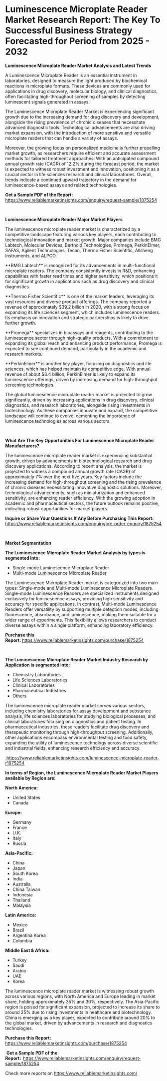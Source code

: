 <p><h1>Luminescence Microplate Reader Market Research Report: The Key To Successful Business Strategy Forecasted for Period from 2025 - 2032</h1></p><p><strong>Luminescence Microplate Reader Market Analysis and Latest Trends</strong></p>
<p><p>A Luminescence Microplate Reader is an essential instrument in laboratories, designed to measure the light produced by biochemical reactions in microplate formats. These devices are commonly used for applications in drug discovery, molecular biology, and clinical diagnostics, often facilitating high-throughput screening of samples by detecting luminescent signals generated in assays.</p><p>The Luminescence Microplate Reader Market is experiencing significant growth due to the increasing demand for drug discovery and development, alongside the rising prevalence of chronic diseases that necessitate advanced diagnostic tools. Technological advancements are also driving market expansion, with the introduction of more sensitive and versatile microplate readers that can handle a variety of assays.</p><p>Moreover, the growing focus on personalized medicine is further propelling market growth, as researchers require efficient and accurate assessment methods for tailored treatment approaches. With an anticipated compound annual growth rate (CAGR) of 12.2% during the forecast period, the market is expected to witness robust investment and innovation, positioning it as a crucial sector in life sciences research and clinical laboratories. Overall, trends indicate a continued upward trajectory in the demand for luminescence-based assays and related technologies.</p></p>
<p><strong>Get a Sample PDF of the Report:&nbsp;</strong> <a href="https://www.reliablemarketinsights.com/enquiry/request-sample/1875254?utm_campaign=3293&utm_medium=2&utm_source=Github&utm_content=ia&utm_term=11042025&utm_id=luminescence-microplate-reader">https://www.reliablemarketinsights.com/enquiry/request-sample/1875254</a></p>
<p>&nbsp;</p>
<p><strong>Luminescence Microplate Reader Major Market Players</strong></p>
<p><p>The luminescence microplate reader market is characterized by a competitive landscape featuring various key players, each contributing to technological innovation and market growth. Major companies include BMG Labtech, Molecular Devices, Berthold Technologies, Promega, PerkinElmer, SAFAS, Agilent Technologies, Tecan, Thermo Fisher Scientific, Allsheng Instruments, and ALPCO.</p><p>**BMG Labtech** is recognized for its advancements in multi-functional microplate readers. The company consistently invests in R&D, enhancing capabilities with faster read times and higher sensitivity, which positions it for significant growth in applications such as drug discovery and clinical diagnostics.</p><p>**Thermo Fisher Scientific** is one of the market leaders, leveraging its vast resources and diverse product offerings. The company reported a revenue of approximately $39.2 billion in 2020, with a strong focus on expanding its life sciences segment, which includes luminescence readers. Its emphasis on innovation and strategic partnerships is likely to drive further growth.</p><p>**Promega** specializes in bioassays and reagents, contributing to the luminescence sector through high-quality products. With a commitment to expanding its global reach and enhancing product performance, Promega is expected to see continued demand, particularly in the academic and research markets.</p><p>**PerkinElmer** is another key player, focusing on diagnostics and life sciences, which has helped maintain its competitive edge. With annual revenue of about $3.4 billion, PerkinElmer is likely to expand its luminescence offerings, driven by increasing demand for high-throughput screening technologies.</p><p>The global luminescence microplate reader market is projected to grow significantly, driven by increasing applications in drug discovery, clinical diagnostics, and research laboratories, alongside rising investments in biotechnology. As these companies innovate and expand, the competitive landscape will continue to evolve, cementing the importance of luminescence technologies across various sectors.</p></p>
<p>&nbsp;</p>
<p><strong>What Are The Key Opportunities For Luminescence Microplate Reader Manufacturers?</strong></p>
<p><p>The luminescence microplate reader market is experiencing substantial growth, driven by advancements in biotechnological research and drug discovery applications. According to recent analysis, the market is projected to witness a compound annual growth rate (CAGR) of approximately 7% over the next five years. Key factors include the increasing demand for high-throughput screening and the rising prevalence of chronic diseases necessitating innovative diagnostic solutions. Moreover, technological advancements, such as miniaturization and enhanced sensitivity, are enhancing reader efficiency. With the growing adoption in academic and pharmaceutical sectors, the future outlook remains positive, indicating robust opportunities for market players.</p></p>
<p><strong>Inquire or Share Your Questions If Any Before Purchasing This Report:</strong> <a href="https://www.reliablemarketinsights.com/enquiry/pre-order-enquiry/1875254?utm_campaign=3293&utm_medium=2&utm_source=Github&utm_content=ia&utm_term=11042025&utm_id=luminescence-microplate-reader">https://www.reliablemarketinsights.com/enquiry/pre-order-enquiry/1875254</a></p>
<p>&nbsp;</p>
<p><strong>Market Segmentation</strong></p>
<p><strong>The Luminescence Microplate Reader Market Analysis by types is segmented into:</strong></p>
<p><ul><li>Single-mode Luminescence Microplate Reader</li><li>Multi-mode Luminescence Microplate Reader</li></ul></p>
<p><p>The Luminescence Microplate Reader market is categorized into two main types: Single-mode and Multi-mode Luminescence Microplate Readers. Single-mode Luminescence Readers are specialized instruments designed exclusively for luminescence assays, providing high sensitivity and accuracy for specific applications. In contrast, Multi-mode Luminescence Readers offer versatility by supporting multiple detection modes, including fluorescence, absorbance, and luminescence, making them suitable for a wider range of experiments. This flexibility allows researchers to conduct diverse assays within a single platform, enhancing laboratory efficiency.</p></p>
<p><strong>Purchase this Report:&nbsp;</strong><a href="https://www.reliablemarketinsights.com/purchase/1875254?utm_campaign=3293&utm_medium=2&utm_source=Github&utm_content=ia&utm_term=11042025&utm_id=luminescence-microplate-reader">https://www.reliablemarketinsights.com/purchase/1875254</a></p>
<p>&nbsp;</p>
<p><strong>The Luminescence Microplate Reader Market Industry Research by Application is segmented into:</strong></p>
<p><ul><li>Chemistry Laboratories</li><li>Life Sciences Laboratories</li><li>Clinical Laboratories</li><li>Pharmaceutical Industries</li><li>Others</li></ul></p>
<p><p>The luminescence microplate reader market serves various sectors, including chemistry laboratories for assay development and substance analysis, life sciences laboratories for studying biological processes, and clinical laboratories focusing on diagnostics and patient testing. In pharmaceutical industries, these readers facilitate drug discovery and therapeutic monitoring through high-throughput screening. Additionally, other applications encompass environmental testing and food safety, expanding the utility of luminescence technology across diverse scientific and industrial fields, enhancing research efficiency and accuracy.</p></p>
<p><a href="https://www.reliablemarketinsights.com/luminescence-microplate-reader-r1875254?utm_campaign=3293&utm_medium=2&utm_source=Github&utm_content=ia&utm_term=11042025&utm_id=luminescence-microplate-reader">&nbsp;https://www.reliablemarketinsights.com/luminescence-microplate-reader-r1875254</a></p>
<p><strong>In terms of Region, the Luminescence Microplate Reader Market Players available by Region are:</strong></p>
<p>
    <p> <strong> North America: </strong>
        <ul>
            <li>United States</li>
            <li>Canada</li>
        </ul>
        </p> 
    <p> <strong> Europe: </strong>
        <ul>
            <li>Germany</li>
            <li>France</li>
            <li>U.K.</li>
            <li>Italy</li>
            <li>Russia</li>
        </ul>
        </p> 
    <p> <strong> Asia-Pacific: </strong>
        <ul>
            <li>China</li>
            <li>Japan</li>
            <li>South Korea</li>
            <li>India</li>
            <li>Australia</li>
            <li>China Taiwan</li>
            <li>Indonesia</li>
            <li>Thailand</li>
            <li>Malaysia</li>
        </ul>
        </p> 
    <p> <strong> Latin America: </strong>
        <ul>
            <li>Mexico</li>
            <li>Brazil</li>
            <li>Argentina Korea</li>
            <li>Colombia</li>
        </ul>
        </p> 
    <p> <strong> Middle East & Africa: </strong>
        <ul>
            <li>Turkey</li>
            <li>Saudi</li>
            <li>Arabia</li>
            <li>UAE</li>
            <li>Korea</li>
        </ul>
    </p>
    </p>
<p><p>The luminescence microplate reader market is witnessing robust growth across various regions, with North America and Europe leading in market share, holding approximately 35% and 30%, respectively. The Asia-Pacific region is poised for significant expansion, projected to increase its share to around 25% due to rising investments in healthcare and biotechnology. China is emerging as a key player, expected to contribute around 20% to the global market, driven by advancements in research and diagnostics technologies.</p></p>
<p><strong>Purchase this Report: </strong><a href="https://www.reliablemarketinsights.com/purchase/1875254?utm_campaign=3293&utm_medium=2&utm_source=Github&utm_content=ia&utm_term=11042025&utm_id=luminescence-microplate-reader">https://www.reliablemarketinsights.com/purchase/1875254</a></p>
<p>&nbsp;<strong>Get a Sample PDF of the Report:&nbsp;&nbsp;</strong><a href="https://www.reliablemarketinsights.com/enquiry/request-sample/1875254?utm_campaign=3293&utm_medium=2&utm_source=Github&utm_content=ia&utm_term=11042025&utm_id=luminescence-microplate-reader">https://www.reliablemarketinsights.com/enquiry/request-sample/1875254</a></p>
<p><strong></strong></p>
<p>Check more reports on <a href="https://www.reliablemarketinsights.com/?utm_campaign=3293&utm_medium=2&utm_source=Github&utm_content=ia&utm_term=11042025&utm_id=luminescence-microplate-reader">https://www.reliablemarketinsights.com/</a></p>